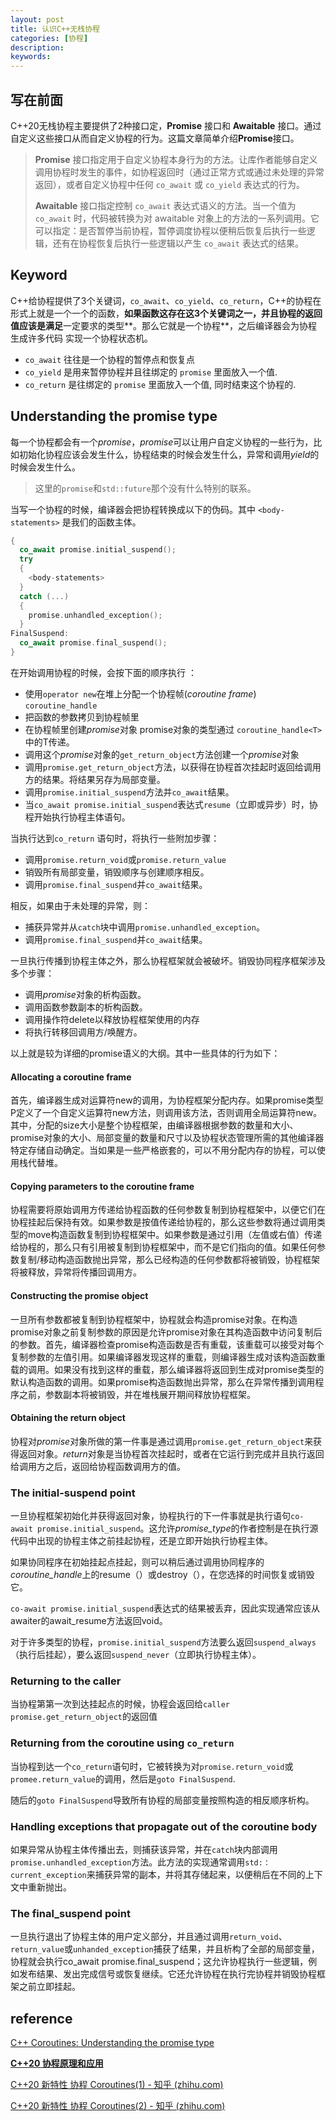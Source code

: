 ```yaml
---
layout: post
title: 认识C++无栈协程
categories: [协程]
description: 
keywords: 
---
```


## 写在前面

C++20无栈协程主要提供了2种接口定，**Promise** 接口和 **Awaitable** 接口。通过自定义这些接口从而自定义协程的行为。这篇文章简单介绍**Promise**接口。

> **Promise** 接口指定用于自定义协程本身行为的方法。让库作者能够自定义调用协程时发生的事件，如协程返回时（通过正常方式或通过未处理的异常返回），或者自定义协程中任何 `co_await` 或 `co_yield` 表达式的行为。
>
> **Awaitable** 接口指定控制 `co_await` 表达式语义的方法。当一个值为 `co_await` 时，代码被转换为对 awaitable 对象上的方法的一系列调用。它可以指定：是否暂停当前协程，暂停调度协程以便稍后恢复后执行一些逻辑，还有在协程恢复后执行一些逻辑以产生 `co_await` 表达式的结果。

## Keyword

C++给协程提供了3个关键词，`co_await`、`co_yield`、`co_return`，C++的协程在形式上就是一个一个的函数，**如果函数这存在这3个关键词之一，并且协程的返回值应该是满足**一定要求的类型**。那么它就是一个协程**，之后编译器会为协程生成许多代码 实现一个协程状态机。

+ `co_await` 往往是一个协程的暂停点和恢复点
+ `co_yield` 是用来暂停协程并且往绑定的 `promise` 里面放入一个值.
+ `co_return` 是往绑定的 `promise` 里面放入一个值, 同时结束这个协程的.

## Understanding the promise type

每一个协程都会有一个*promise*，*promise*可以让用户自定义协程的一些行为，比如初始化协程应该会发生什么，协程结束的时候会发生什么，异常和调用*yield*的时候会发生什么。

> 这里的`promise`和`std::future`那个没有什么特别的联系。

当写一个协程的时候，编译器会把协程转换成以下的伪码。其中 `<body-statements>` 是我们的函数主体。

```c++
{
  co_await promise.initial_suspend();
  try
  {
    <body-statements>
  }
  catch (...)
  {
    promise.unhandled_exception();
  }
FinalSuspend:
  co_await promise.final_suspend();
}
```

在开始调用协程的时候，会按下面的顺序执行 ：

+ 使用`operator new`在堆上分配一个协程帧(*coroutine frame*) `coroutine_handle`
+ 把函数的参数拷贝到协程帧里
+ 在协程帧里创建*promise*对象 promise对象的类型通过 `coroutine_handle<T>`中的T传递。
+ 调用这个*promise*对象的`get_return_object`方法创建一个*promise*对象
+ 调用`promise.get_return_object`方法，以获得在协程首次挂起时返回给调用方的结果。将结果另存为局部变量。
+ 调用`promise.initial_suspend`方法并`co_await`结果。
+ 当`co_await promise.initial_suspend`表达式`resume`（立即或异步）时，协程开始执行协程主体语句。

当执行达到`co_return` 语句时，将执行一些附加步骤：

+ 调用`promise.return_void`或`promise.return_value`
+ 销毁所有局部变量，销毁顺序与创建顺序相反。
+ 调用`promise.final_suspend`并`co_await`结果。

相反，如果由于未处理的异常，则：

+ 捕获异常并从`catch`块中调用`promise.unhandled_exception`。
+ 调用`promise.final_suspend`并`co_await`结果。

一旦执行传播到协程主体之外，那么协程框架就会被破坏。销毁协同程序框架涉及多个步骤：

+ 调用*promise*对象的析构函数。
+ 调用函数参数副本的析构函数。
+ 调用操作符delete以释放协程框架使用的内存
+ 将执行转移回调用方/唤醒方。

以上就是较为详细的promise语义的大纲。其中一些具体的行为如下：

#### Allocating a coroutine frame

首先，编译器生成对运算符new的调用，为协程框架分配内存。如果promise类型P定义了一个自定义运算符new方法，则调用该方法，否则调用全局运算符new。其中，分配的size大小是整个协程框架，由编译器根据参数的数量和大小、promise对象的大小、局部变量的数量和尺寸以及协程状态管理所需的其他编译器特定存储自动确定。当如果是一些严格嵌套的，可以不用分配内存的协程，可以使用栈代替堆。

#### Copying parameters to the coroutine frame

协程需要将原始调用方传递给协程函数的任何参数复制到协程框架中，以便它们在协程挂起后保持有效。如果参数是按值传递给协程的，那么这些参数将通过调用类型的move构造函数复制到协程框架中。如果参数是通过引用（左值或右值）传递给协程的，那么只有引用被复制到协程框架中，而不是它们指向的值。如果任何参数复制/移动构造函数抛出异常，那么已经构造的任何参数都将被销毁，协程框架将被释放，异常将传播回调用方。

#### Constructing the promise object

一旦所有参数都被复制到协程框架中，协程就会构造promise对象。在构造promise对象之前复制参数的原因是允许promise对象在其构造函数中访问复制后的参数。首先，编译器检查promise构造函数是否有重载，该重载可以接受对每个复制参数的左值引用。如果编译器发现这样的重载，则编译器生成对该构造函数重载的调用。如果没有找到这样的重载，那么编译器将返回到生成对promise类型的默认构造函数的调用。如果promise构造函数抛出异常，那么在异常传播到调用程序之前，参数副本将被销毁，并在堆栈展开期间释放协程框架。

#### Obtaining the return object

协程对*promise*对象所做的第一件事是通过调用`promise.get_return_object`来获得返回对象。*return*对象是当协程首次挂起时，或者在它运行到完成并且执行返回给调用方之后，返回给协程函数调用方的值。

### The initial-suspend point

一旦协程框架初始化并获得返回对象，协程执行的下一件事就是执行语句`co-await promise.initial_suspend`。这允许*promise_type*的作者控制是在执行源代码中出现的协程主体之前挂起协程，还是立即开始执行协程主体。

如果协同程序在初始挂起点挂起，则可以稍后通过调用协同程序的*coroutine_handle*上的resume（）或destroy（），在您选择的时间恢复或销毁它。

`co-await promise.initial_suspend`表达式的结果被丢弃，因此实现通常应该从awaiter的await_resume方法返回void。

对于许多类型的协程，`promise.initial_suspend`方法要么返回`suspend_always`（执行后挂起），要么返回`suspend_never`（立即执行协程主体）。

### Returning to the caller

当协程第第一次到达挂起点的时候，协程会返回给`caller` `promise.get_return_object`的返回值

### Returning from the coroutine using `co_return`

当协程到达一个`co_return`语句时，它被转换为对`promise.return_void`或`promee.return_value`的调用，然后是`goto FinalSuspend`.

随后的`goto FinalSuspend`导致所有协程的局部变量按照构造的相反顺序析构。

### Handling exceptions that propagate out of the coroutine body

如果异常从协程主体传播出去，则捕获该异常，并在`catch`块内部调用`promise.unhandled_exception`方法。此方法的实现通常调用`std:：current_exception`来捕获异常的副本，并将其存储起来，以便稍后在不同的上下文中重新抛出。

### The final_suspend point

一旦执行退出了协程主体的用户定义部分，并且通过调用`return_void`、`return_value`或`unhanded_exception`捕获了结果，并且析构了全部的局部变量，协程就会执行co_await promise.final_suspend；这允许协程执行一些逻辑，例如发布结果、发出完成信号或恢复继续。它还允许协程在执行完协程并销毁协程框架之前立即挂起。



## reference

[C++ Coroutines: Understanding the promise type](https://lewissbaker.github.io/2018/09/05/understanding-the-promise-type)

[**C++20 协程原理和应用**](http://purecpp.cn/detail?id=2288)

[C++20 新特性 协程 Coroutines(1) - 知乎 (zhihu.com)](https://zhuanlan.zhihu.com/p/349210290)

[C++20 新特性 协程 Coroutines(2) - 知乎 (zhihu.com)](https://zhuanlan.zhihu.com/p/349710180)

